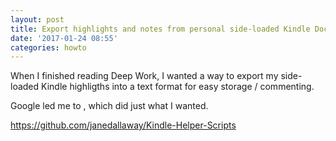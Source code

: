 ```yaml
---
layout: post
title: Export highlights and notes from personal side-loaded Kindle Documents
date: '2017-01-24 08:55'
categories: howto
---
```


When I finished reading Deep Work, I wanted a way to export my side-loaded Kindle highligths into a text format for easy storage / commenting.

Google led me to , which did just what I wanted.

https://github.com/janedallaway/Kindle-Helper-Scripts
